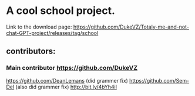 # A cool school project.

Link to the download page: https://github.com/DukeVZ/Totaly-me-and-not-chat-GPT-project/releases/tag/school 

## contributors:
### Main contributor https://github.com/DukeVZ
https://github.com/DeanLemans (did grammer fix)
https://github.com/Sem-Del (also did grammer fix)
http://bit.ly/4bYh4il
